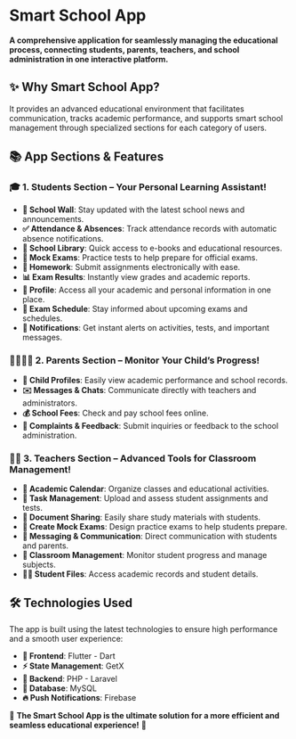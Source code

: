 # Smart School App

**A comprehensive application for seamlessly managing the educational process, connecting students, parents, teachers, and school administration in one interactive platform.**

## ✨ Why Smart School App?

It provides an advanced educational environment that facilitates communication, tracks academic performance, and supports smart school management through specialized sections for each category of users.

## 📚 App Sections & Features

### 🎓 1. Students Section – Your Personal Learning Assistant!
- **📢 School Wall**: Stay updated with the latest school news and announcements.
- **✅ Attendance & Absences**: Track attendance records with automatic absence notifications.
- **📖 School Library**: Quick access to e-books and educational resources.
- **📝 Mock Exams**: Practice tests to help prepare for official exams.
- **📌 Homework**: Submit assignments electronically with ease.
- **📊 Exam Results**: Instantly view grades and academic reports.
- **👤 Profile**: Access all your academic and personal information in one place.
- **📅 Exam Schedule**: Stay informed about upcoming exams and schedules.
- **🔔 Notifications**: Get instant alerts on activities, tests, and important messages.

### 👨‍👩‍👧‍👦 2. Parents Section – Monitor Your Child’s Progress!
- **📂 Child Profiles**: Easily view academic performance and school records.
- **✉️ Messages & Chats**: Communicate directly with teachers and administrators.
- **💰 School Fees**: Check and pay school fees online.
- **📢 Complaints & Feedback**: Submit inquiries or feedback to the school administration.

### 👩‍🏫 3. Teachers Section – Advanced Tools for Classroom Management!
- **📆 Academic Calendar**: Organize classes and educational activities.
- **📂 Task Management**: Upload and assess student assignments and tests.
- **📄 Document Sharing**: Easily share study materials with students.
- **📝 Create Mock Exams**: Design practice exams to help students prepare.
- **📩 Messaging & Communication**: Direct communication with students and parents.
- **🏫 Classroom Management**: Monitor student progress and manage subjects.
- **👨‍🎓 Student Files**: Access academic records and student details.

## 🛠️ Technologies Used

The app is built using the latest technologies to ensure high performance and a smooth user experience:
- **📱 Frontend**: Flutter - Dart
- **⚡ State Management**: GetX
- **🔗 Backend**: PHP - Laravel
- **💾 Database**: MySQL
- **🔥 Push Notifications**: Firebase

🔹 **The Smart School App is the ultimate solution for a more efficient and seamless educational experience!** 🚀

